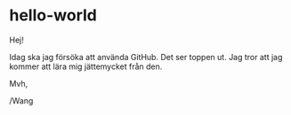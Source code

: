 # hello-world

Hej!

Idag ska jag försöka att använda GitHub. Det ser toppen ut. Jag tror att jag kommer att lära mig jättemycket från den.

Mvh,

/Wang
